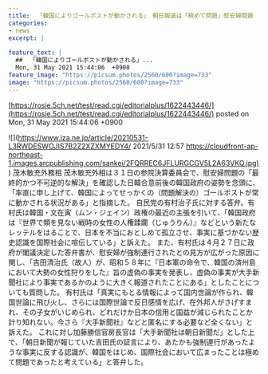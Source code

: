 ```yaml
---
title:  「韓国によりゴールポストが動かされる」　朝日報道は「極めて問題」慰安婦問題　外相、官房長官が答弁  
categories:
- news
excerpt: |
  
feature_text: |
  ##  「韓国によりゴールポストが動かされる」...
  Mon, 31 May 2021 15:44:06  +0900
feature_image: "https://picsum.photos/2560/600?image=733"
image: "https://picsum.photos/2560/600?image=733"
---
```


[https://rosie.5ch.net/test/read.cgi/editorialplus/1622443446/](https://rosie.5ch.net/test/read.cgi/editorialplus/1622443446/)
posted on Mon, 31 May 2021 15:44:06  +0900

<!--more-->

![](https://www.iza.ne.jp/article/20210531-L3RWDESWOJIS7B2Z2XZXMYEDY4/ 2021/5/31 12:57 [https://cloudfront-ap-northeast-1.images.arcpublishing.com/sankei/2FQRREC6JFLURGCGV5L2A63VKQ.jpg)](https://cloudfront-ap-northeast-1.images.arcpublishing.com/sankei/2FQRREC6JFLURGCGV5L2A63VKQ.jpg)) 茂木敏充外務相 茂木敏充外相は３１日の参院決算委員会で、慰安婦問題の「最終的かつ不可逆的な解決」を確認した日韓合意前後の韓国政府の姿勢を念頭に、「率直に申し上げて、韓国によってせっかくの（問題解決の）ゴールポストが常に動かされる状況がある」と指摘した。 自民党の有村治子氏に対する答弁。有村氏は韓国・文在寅（ムン・ジェイン）政権の最近の主張を引いて、「韓国政府は『世界で類を見ない戦時の女性の人権蹂躙（じゅうりん）』などという新たなレッテルをはることで、日本を不当におとしめて孤立させ、事実に基づかない歴史認識を国際社会に喧伝している」と訴えた。 また、有村氏は４月２７日に政府が閣議決定した答弁書が、慰安婦が強制連行されたとの見方が広がった原因に関し、「吉田清治氏（故人）が、昭和５８年に『日本軍の命令で、韓国の済州島において大勢の女性狩りをした』旨の虚偽の事実を発表し、虚偽の事実が大手新聞社により事実であるかのように大きく報道されたことにある」としたことについても質問した。 有村氏は「真実にもとる情報によって国内世論が作られ、韓国世論に飛び火し、さらには国際世論で反日感情を広げ、在外邦人がさげすまれ、その子女がいじめられ、どれだけか日本の信用と国益が減じられたことか計り知れない。今さら『大手新聞社』などと匿名にする必要など全くない」と訴えた。 これに対し加藤勝信官房長官は「大手新聞社は朝日新聞だ」とした上で、「朝日新聞が報じていた吉田氏の証言により、あたかも強制連行があったような事実に反する認識が、韓国をはじめ、国際社会において広まったことは極めて問題であったと考えている」と答弁した。
